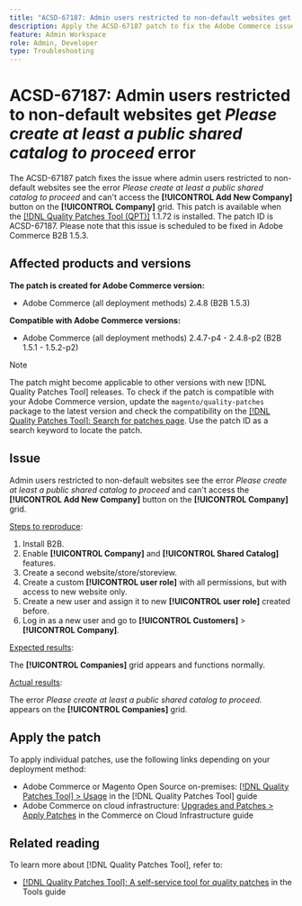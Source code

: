 ```yaml
---
title: "ACSD-67187: Admin users restricted to non-default websites get *Please create at least a public shared catalog to proceed* error"
description: Apply the ACSD-67187 patch to fix the Adobe Commerce issue where admin users restricted to non-default websites see the error "Please create at least a public shared catalog to proceed" and cannot access the "Add New Company" button on the Company grid.
feature: Admin Workspace
role: Admin, Developer
type: Troubleshooting
---
```


# ACSD-67187: Admin users restricted to non-default websites get *Please create at least a public shared catalog to proceed* error

The ACSD-67187 patch fixes the issue where admin users restricted to non-default websites see the error *Please create at least a public shared catalog to proceed* and can't access the **[!UICONTROL Add New Company]** button on the **[!UICONTROL Company]** grid. This patch is available when the [[!DNL Quality Patches Tool (QPT)]](/help/tools/quality-patches-tool/quality-patches-tool-to-self-serve-quality-patches.md) 1.1.72 is installed. The patch ID is ACSD-67187. Please note that this issue is scheduled to be fixed in Adobe Commerce B2B 1.5.3.

## Affected products and versions

**The patch is created for Adobe Commerce version:**

* Adobe Commerce (all deployment methods) 2.4.8 (B2B 1.5.3)

**Compatible with Adobe Commerce versions:**

* Adobe Commerce (all deployment methods) 2.4.7-p4 - 2.4.8-p2 (B2B 1.5.1 - 1.5.2-p2)

>[!NOTE]
>
>The patch might become applicable to other versions with new [!DNL Quality Patches Tool] releases. To check if the patch is compatible with your Adobe Commerce version, update the `magento/quality-patches` package to the latest version and check the compatibility on the [[!DNL Quality Patches Tool]: Search for patches page](https://experienceleague.adobe.com/tools/commerce-quality-patches/index.html). Use the patch ID as a search keyword to locate the patch.

## Issue

Admin users restricted to non-default websites see the error *Please create at least a public shared catalog to proceed* and can't access the **[!UICONTROL Add New Company]** button on the **[!UICONTROL Company]** grid.

<u>Steps to reproduce</u>:

1. Install B2B.
1. Enable **[!UICONTROL Company]** and **[!UICONTROL Shared Catalog]** features.
1. Create a second website/store/storeview.
1. Create a custom **[!UICONTROL user role]** with all permissions, but with access to new website only.
1. Create a new user and assign it to new **[!UICONTROL user role]** created before.
1. Log in as a new user and go to **[!UICONTROL Customers]** > **[!UICONTROL Company]**.

<u>Expected results</u>:

The **[!UICONTROL Companies]** grid appears and functions normally.

<u>Actual results</u>:

The error *Please create at least a public shared catalog to proceed.* appears on the **[!UICONTROL Companies]** grid.

## Apply the patch

To apply individual patches, use the following links depending on your deployment method:

* Adobe Commerce or Magento Open Source on-premises: [[!DNL Quality Patches Tool] > Usage](/help/tools/quality-patches-tool/usage.md) in the [!DNL Quality Patches Tool] guide
* Adobe Commerce on cloud infrastructure: [Upgrades and Patches > Apply Patches](https://experienceleague.adobe.com/docs/commerce-cloud-service/user-guide/develop/upgrade/apply-patches.html) in the Commerce on Cloud Infrastructure guide

## Related reading

To learn more about [!DNL Quality Patches Tool], refer to:

* [[!DNL Quality Patches Tool]: A self-service tool for quality patches](/help/tools/quality-patches-tool/quality-patches-tool-to-self-serve-quality-patches.md) in the Tools guide
